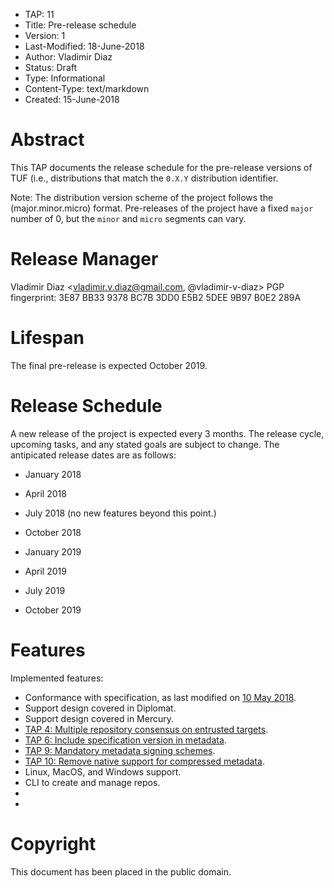 * TAP: 11
* Title: Pre-release schedule
* Version: 1
* Last-Modified: 18-June-2018
* Author: Vladimir Diaz
* Status: Draft
* Type: Informational
* Content-Type: text/markdown
* Created: 15-June-2018

# Abstract

This TAP documents the release schedule for the pre-release versions of TUF
(i.e., distributions that match the `0.X.Y` distribution identifier.

Note: The distribution version scheme of the project follows the
(major.minor.micro) format.  Pre-releases of the project have a fixed `major`
number of 0, but the `minor` and `micro` segments can vary.

# Release Manager
Vladimir Diaz <vladimir.v.diaz@gmail.com, @vladimir-v-diaz>
PGP fingerprint: 3E87 BB33 9378 BC7B 3DD0 E5B2 5DEE 9B97 B0E2 289A

# Lifespan

The final pre-release is expected October 2019.

# Release Schedule
A new release of the project is expected every 3 months. The release cycle,
upcoming tasks, and any stated goals are subject to change. The antipicated
release dates are as follows:

* January 2018

* April 2018

* July 2018 (no new features beyond this point.)

* October 2018

* January 2019

* April 2019

* July 2019

* October 2019

# Features
Implemented features:
* Conformance with specification, as last modified on [10 May 2018](https://github.com/theupdateframework/specification/blob/409739f2b8601e28d9330eeabeb454d9ef188e7d/tuf-spec.md).
* Support design covered in Diplomat.
* Support design covered in Mercury.
* [TAP 4: Multiple repository consensus on entrusted targets](tap4.md).
* [TAP 6: Include specification version in metadata](tap6.md).
* [TAP 9: Mandatory metadata signing schemes](tap9.md).
* [TAP 10: Remove native support for compressed metadata](tap10.md).
* Linux, MacOS, and Windows support.
* CLI to create and manage repos.
*
*

# Copyright
This document has been placed in the public domain.
